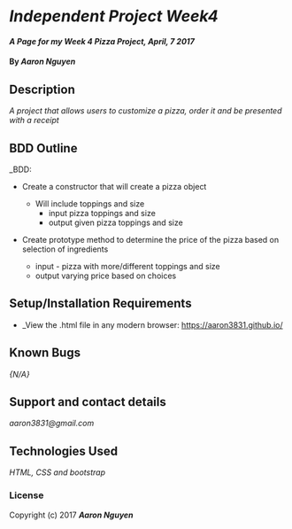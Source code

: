 # _Independent Project Week4_

#### _A Page for my Week 4 Pizza Project, April, 7 2017_

#### By _**Aaron Nguyen**_

## Description

_A project that allows users to customize a pizza, order it and be presented with a receipt_

## BDD Outline

_BDD:

  - Create a constructor that will create a pizza object
    - Will include toppings and size
      - input pizza toppings and size
      - output given pizza toppings and size

  - Create prototype method to determine the price of the pizza based on selection of ingredients
    - input - pizza with more/different toppings and size
    - output varying price based on choices

    <!-- var tomatoes = { name: "Tomatoes", price: " 2.99" };
    var cucumbers = { name: "Cucumbers", price: " 0.99" };
    var onions = { name: "Onions", price: " 0.79" };

    var groceryStore = { name: "Michael's corner market", products: [tomatoes, cucumbers, onions], prices: ["2.99", "0.99", "0.79"] };

    var iPhone = { name: "iPhone", price: "699" };
    var android = { name: "Android", price: "499" };
    var windowsPhone = { name: "Windows Phone", price: "399" };

    var phoneStore = { name: "RadioShack", products: [iPhone, android, windowsPhone], prices: [699, 499, 399] };

    var stores = [groceryStore, phoneStore];

    stores.forEach(function(store) {
      console.log(store.name + " sells:");
      store.products.forEach(function(product) {
        store.prices.forEach(function(price) {
      console.log(product.name + price);
        });
      });
      console.log("\n");
    }); -->
## Setup/Installation Requirements

* _View the .html file in any modern browser: https://aaron3831.github.io/

## Known Bugs

_{N/A}_

## Support and contact details

_aaron3831@gmail.com_

## Technologies Used

_HTML, CSS and bootstrap_

### License

Copyright (c) 2017 **_Aaron Nguyen_**
